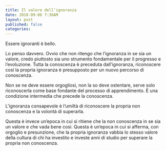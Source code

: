 ```yaml
---
title: Il valore dell’ignoranza
date: 2018-09-06 7:36AM
layout: post
published: false
categories: 
---
```


Essere ignoranti è bello.

Lo penso davvero. Ovvio che non ritengo che l’ignoranza in se sia un valore, credo piuttosto sia uno strumento fondamentale per il progresso e l’evoluzione.
Tutta la conoscenza è preceduta dall’ignoranza, riconoscere così la propria ignoranza è presupposto per un nuovo percorso di conoscenza.

Non se ne deve essere orgogliosi, non la so deve ostentare, serve solo riconoscerla come base fondante del processo di apprendimento. È una condizione intermedia che precede la conoscenza.

L’ignoranza consapevole è l’umiltà di riconoscere la propria non conoscenza e la volontà di superarla.

Questa è invece un’epoca in cui si ritiene che la non conoscenza in se sia un valore e che vada bene così. Questa è un’epoca in cui si afferma, con orgoglio e presunzione, che la propria ignoranza vabbia lo stesso valore della cultura di chi ha investito e investe anni di studio per superare la propria non conoscenza.